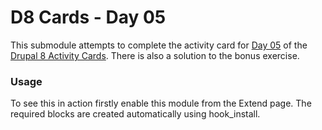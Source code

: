 # D8 Cards - Day 05

This submodule attempts to complete the activity card for [Day 05](https://www.d8cards.com/sites/default/files/2016-05/Day%2005%20-%20Drupal%208%20Block%20System-rev05132016.pdf) of the [Drupal 8 Activity Cards](https://www.d8cards.com/). There is also a solution to the bonus exercise.

### Usage

To see this in action firstly enable this module from the Extend page. The required blocks are created automatically using hook_install.